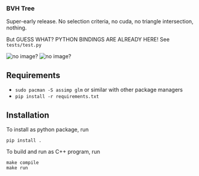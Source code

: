 ### BVH Tree
Super-early release. No selection criteria, no cuda, no triangle intersection, nothing.

But GUESS WHAT? PYTHON BINDINGS ARE ALREADY HERE! See `tests/test.py`

![no image?](https://i.imgur.com/yh6rj9C.png)
![no image?](https://i.imgur.com/sVzMaJX.png)

## Requirements
* `sudo pacman -S assimp glm` or similar with other package managers
* `pip install -r requirements.txt`

## Installation

To install as python package, run
```
pip install .
```

To build and run as C++ program, run
```
make compile
make run
```